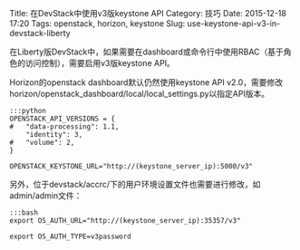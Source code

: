 Title: 在DevStack中使用v3版keystone API
Category: 技巧
Date: 2015-12-18 17:20
Tags: openstack, horizon, keystone
Slug: use-keystone-api-v3-in-devstack-liberty

在Liberty版DevStack中，如果需要在dashboard或命令行中使用RBAC（基于角色的访问控制），需要启用v3版keystone API。

Horizon的openstack dashboard默认仍然使用keystone API v2.0，需要修改horizon/openstack_dashboard/local/local_settings.py以指定API版本。

    :::python
    OPENSTACK_API_VERSIONS = {
    #   "data-processing": 1.1,
        "identity": 3,
    #   "volume": 2,
    }

    OPENSTACK_KEYSTONE_URL="http://(keystone_server_ip):5000/v3"

另外，位于devstack/accrc/下的用户环境设置文件也需要进行修改，如admin/admin文件：

    :::bash
    export OS_AUTH_URL="http://(keystone_server_ip):35357/v3"

    export OS_AUTH_TYPE=v3password

